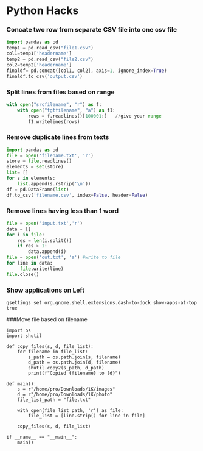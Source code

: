 # Python Hacks

### Concate two row from separate CSV file into one csv file
```python
import pandas as pd
temp1 = pd.read_csv("file1.csv")
col1=temp1['headername']
temp2 = pd.read_csv("file2.csv")
col2=temp2['headername']
finaldf= pd.concat([col1, col2], axis=1, ignore_index=True)
finaldf.to_csv('output.csv')
```

### Split lines from files based on range
```python
with open("srcfilename", "r") as f:
    with open("tgtfilename", "a") as f1:
        rows = f.readlines()[100001:]   //give your range
        f1.writelines(rows)
```

### Remove duplicate lines from texts
```python
import pandas as pd
file = open('filename.txt', 'r') 
store = file.readlines()
elements = set(store)
list= []
for s in elements:
    list.append(s.rstrip('\n'))
df = pd.DataFrame(list)
df.to_csv('filename.csv', index=False, header=False)
```
### Remove lines having less than 1 word
```python
file = open('input.txt','r')
data = []
for i in file:
    res = len(i.split())
    if res > 1:
        data.append(i)
file = open('out.txt', 'a') #write to file
for line in data:
     file.write(line)
file.close()
```

### Show applications on Left
```
gsettings set org.gnome.shell.extensions.dash-to-dock show-apps-at-top true
```


###Move file based on filename
```
import os
import shutil

def copy_files(s, d, file_list):
    for filename in file_list:
        s_path = os.path.join(s, filename)
        d_path = os.path.join(d, filename)
        shutil.copy2(s_path, d_path)
        print(f"Copied {filename} to (d}")

def main():
    s = r"/home/pro/Downloads/1K/images"
    d = r"/home/pro/Downloads/1K/photo"
    file_list_path = "file.txt"

    with open(file_list_path, 'r') as file:
        file_list = [line.strip() for line in file]

    copy_files(s, d, file_list)

if __name__ == "__main__":
    main()

```
